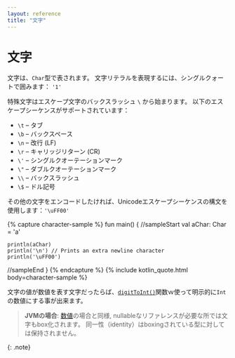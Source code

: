 ```yaml
---
layout: reference
title: "文字"
---
```

# 文字

文字は、`Char`型で表されます。
文字リテラルを表現するには、シングルクォートで囲みます： `'1'`

特殊文字はエスケープ文字のバックスラッシュ `\` から始まります。
以下のエスケープシーケンスがサポートされています：

* `\t` – タブ
* `\b` – バックスペース
* `\n` – 改行 (LF)
* `\r` – キャリッジリターン (CR)
* `\'` – シングルクオーテーションマーク
* `\"` – ダブルクオーテーションマーク
* `\\` – バックスラッシュ
* `\$` – ドル記号

その他の文字をエンコードしたければ、Unicodeエスケープシーケンスの構文を使用します：`'\uFF00'`

{% capture character-sample %}
fun main() {
//sampleStart
    val aChar: Char = 'a'
 
    println(aChar)
    println('\n') // Prints an extra newline character
    println('\uFF00')
//sampleEnd
}
{% endcapture %}
{% include kotlin_quote.html body=character-sample %}

文字の値が数値を表す文字だったらば、[`digitToInt()`](https://kotlinlang.org/api/latest/jvm/stdlib/kotlin.text/digit-to-int.html)関数ｗ使って明示的に`Int`の数値にする事が出来ます。

> **JVMの場合**: [数値](numbers.md#数値のJVM上での表現)の場合と同様, nullableなリファレンスが必要な所では文字もbox化されます。
> 同一性（identity）はboxingされている型に対しては保持されません。
>
{: .note}
